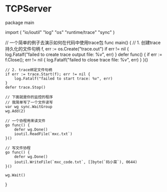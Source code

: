 # TCPServer

package main

import (
    "io/ioutil"
    "log"
    "os"
    "runtime/trace"
    "sync"
)

// 一个简单的例子去演示如何在代码中使用trace包
func main() {
    // 1. 创建trace持久化的文件句柄
    f, err := os.Create("trace.out")
    if err != nil {
        log.Fatalf("failed to create trace output file: %v", err)
    }
    defer func() {
        if err := f.Close(); err != nil {
            log.Fatalf("failed to close trace file: %v", err)
        }
    }()

    // 2. trace绑定文件句柄
    if err := trace.Start(f); err != nil {
        log.Fatalf("failed to start trace: %v", err)
    }
    defer trace.Stop()

    // 下面就是你的监控的程序
    // 我简单写了一个文件读写
    var wg sync.WaitGroup
    wg.Add(2)

    // 一个协程用来读文件
    go func() {
        defer wg.Done()
        ioutil.ReadFile(`mxc.txt`)
    }()

    // 写文件协程
    go func() {
        defer wg.Done()
        ioutil.WriteFile(`mxc_code.txt`, []byte(`码小菜`), 0644)
    }()

    wg.Wait()
}
